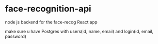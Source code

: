 # face-recognition-api
node js backend for the face-recog React app 

make sure u have Postgres with users(id, name, email) and login(id, email, password)
